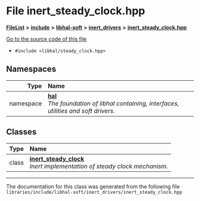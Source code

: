 

# File inert\_steady\_clock.hpp



[**FileList**](files.md) **>** [**include**](dir_cba0faac6e93618a6e2539705915bd70.md) **>** [**libhal-soft**](dir_d4bad6877cf31bc2d39b696d7a305013.md) **>** [**inert\_drivers**](dir_140c0a66abe76384f84bfc7661372b14.md) **>** [**inert\_steady\_clock.hpp**](inert__steady__clock_8hpp.md)

[Go to the source code of this file](inert__steady__clock_8hpp_source.md)



* `#include <libhal/steady_clock.hpp>`













## Namespaces

| Type | Name |
| ---: | :--- |
| namespace | [**hal**](namespacehal.md) <br>_The foundation of libhal containing, interfaces, utilities and soft drivers._  |


## Classes

| Type | Name |
| ---: | :--- |
| class | [**inert\_steady\_clock**](classhal_1_1inert__steady__clock.md) <br>_Inert implementation of steady clock mechanism._  |



















































------------------------------
The documentation for this class was generated from the following file `libraries/include/libhal-soft/inert_drivers/inert_steady_clock.hpp`

